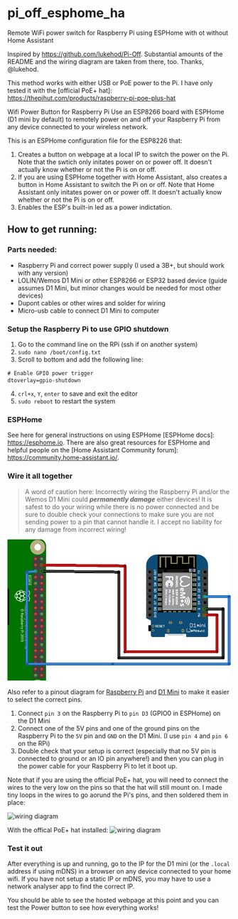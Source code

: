 # pi_off_esphome_ha
Remote WiFi power switch for Raspberry Pi using ESPHome with ot without Home Assistant

Inspired by https://github.com/lukehod/Pi-Off. Substantial amounts of the README and the wiring diagram are taken from there, too. Thanks, @lukehod.

This method works with either USB or PoE power to the Pi. I have only tested it with the [official PoE+ hat]: https://thepihut.com/products/raspberry-pi-poe-plus-hat

Wifi Power Button for Raspberry Pi
Use an ESP8266 board with ESPHome (D1 mini by default) to remotely power on and off your Raspberry Pi from any device connected to your wireless network.

This is an ESPHome configuration file for the ESP8226 that:
1. Creates a button on webpage at a local IP to switch the power on the Pi. Note that the swtich only initates power on or power off. It doesn't actually know whether or not the Pi is on or off.
2. If you are using ESPHome together with Home Assistant, also creates a button in Home Assistant to switch the Pi on or off. Note that Home Assistant only initates power on or power off. It doesn't actually know whether or not the Pi is on or off.
3. Enables the ESP's built-in led as a power indictation.

## How to get running:

### Parts needed:
* Raspberry Pi and correct power supply (I used a 3B+, but should work with any version)
* LOLIN/Wemos D1 Mini or other ESP8266 or ESP32 based device (guide assumes D1 Mini, but minor changes would be needed for most other devices)
* Dupont cables or other wires and solder for wiring
* Micro-usb cable to connect D1 Mini to computer


### Setup the Raspberry Pi to use GPIO shutdown
1. Go to the command line on the RPi (ssh if on another system)
2. `sudo nano /boot/config.txt`
3. Scroll to bottom and add the following line:
  ```
  # Enable GPIO power trigger
  dtoverlay=gpio-shutdown
  ```
4. `crl+x`, `Y`, `enter` to save and exit the editor
5. `sudo reboot` to restart the system

### ESPHome
See here for general instructions on using ESPHome [ESPHome docs]: https://esphome.io. There are also great resources for ESPHome and helpful people on the [Home Assistant Community forum]: https://community.home-assistant.io/.



### Wire it all together
> A word of caution here: Incorrectly wiring the Raspberry Pi and/or the Wemos D1 Mini could ***permanently damage*** either devices! It is safest to do your wiring while there is no power connected and be sure to double check your connections to make sure you are not sending power to a pin that cannot handle it. I accept no liability for any damage from incorrect wiring!

![wiring diagram](/img/wifi_button_wiring.png)

Also refer to a pinout diagram for [Raspberry Pi](https://pinout.xyz/) and [D1 Mini](https://docs.wemos.cc/en/latest/d1/d1_mini.html) to make it easier to select the correct pins.
1. Connect `pin 3` on the Raspberry Pi to `pin D3` (GPIO0 in ESPHome) on the D1 Mini
2. Connect one of the 5V pins and one of the ground pins on the Raspberry Pi to the `5V` pin and `GND` on the D1 Mini.  (I use `pin 4` and `pin 6` on the RPi)
3. Double check that your setup is correct (especially that no 5V pin is connected to ground or an IO pin anywhere!) and then you can plug in the power cable for your Raspberry Pi to let it boot up.

Note that if you are using the official PoE+ hat, you will need to connect the wires to the very low on the pins so that the hat will still mount on. I made tiny loops in the wires to go aorund the Pi's pins, and then soldered them in place:

![wiring diagram](/img/pi_wired.png)

With the offical PoE+ hat installed:
![wiring diagram](/img/with_poe_hat.png)

### Test it out
After everything is up and running, go to the IP for the D1 mini (or the `.local` address if using mDNS) in a browser on any device connected to your home wifi. If you have not setup a static IP or mDNS, you may have to use a network analyser app to find the correct IP.

You should be able to see the hosted webpage at this point and you can test the Power button to see how everything works!
